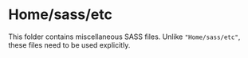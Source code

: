 # Home/sass/etc

This folder contains miscellaneous SASS files. Unlike `"Home/sass/etc"`, these files
need to be used explicitly.
